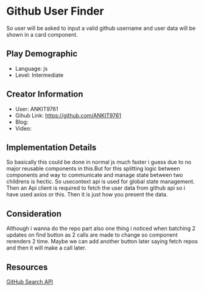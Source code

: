 # Github User Finder

So user will be asked to input a valid github username and user data will be shown in a card component.

## Play Demographic

- Language: js
- Level: Intermediate

## Creator Information

- User: ANKIT9761
- Gihub Link: https://github.com/ANKIT9761
- Blog:
- Video:

## Implementation Details

So basically this could be done in normal js much faster i guess due to no major reusable components in this.But for this splitting logic between components and way to communicate and manage state between two childrens is hectic.
So usecontext api is used for global state management.
Then an Api client is required to fetch the user data from github api so i have used axios or this.
Then it is just how you present the data.

## Consideration

Although i wanna do the repo part also one thing i noticed when batching 2 updates on find button as 2 calls are made to change so component rerenders 2 time.
Maybe we can add another button later saying fetch repos and then it will make a call later.

## Resources

[GitHub Search API](https://docs.github.com/en/rest/search)
